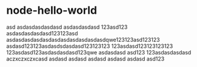 # node-hello-world
asd
asdasdasdasdasd
asdasdasdasd
123asd123
asdasdasdasdasd123123asd
asdasdasdasdasdasdasdasdasdasdasdqwe123123asd123123
asdasd123123asdasdsdasdasd123123123
123asdasd123123123123
123asdasd123asdasdasdasd123qwe
asdasdasd
asd123
123asdasdasdasd
aczxczxczxcasd
asdasd
asdasd
asdasd
asdasd
asdasd
asd123